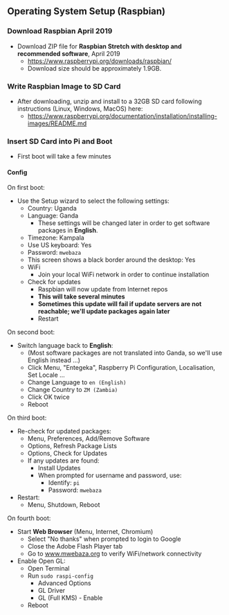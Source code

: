 ## Operating System Setup (Raspbian)

### Download Raspbian April 2019

* Download ZIP file for **Raspbian Stretch with desktop and recommended software**, April 2019
  * https://www.raspberrypi.org/downloads/raspbian/
  * Download size should be approximately 1.9GB.

### Write Raspbian Image to SD Card

* After downloading, unzip and install to a 32GB SD card following instructions (Linux, Windows, MacOS) here:
  * https://www.raspberrypi.org/documentation/installation/installing-images/README.md

### Insert SD Card into Pi and Boot

* First boot will take a few minutes 

#### Config

On first boot:
* Use the Setup wizard to select the following settings:
  * Country: Uganda
  * Language: Ganda
    * These settings will be changed later in order to get software packages in **English**.
  * Timezone: Kampala
  * Use US keyboard: Yes
  * Password: `mwebaza`
  * This screen shows a black border around the desktop: Yes
  * WiFi
    * Join your local WiFi network in order to continue installation
  * Check for updates
    * Raspbian will now update from Internet repos
    * **This will take several minutes**
    * **Sometimes this update will fail if update servers are not reachable; we'll update packages again later**
    * Restart
 
On second boot:
* Switch language back to **English**:
  * (Most software packages are not translated into Ganda, so we'll use English instead ...)
  * Click Menu, "Entegeka", Raspberry Pi Configuration, Localisation, Set Locale ...
  * Change Language to `en (English)`
  * Change Country to `ZM (Zambia)`
  * Click OK twice
  * Reboot

On third boot:
* Re-check for updated packages:
  * Menu, Preferences, Add/Remove Software
  * Options, Refresh Package Lists
  * Options, Check for Updates
  * If any updates are found:
    * Install Updates
    * When prompted for username and password, use:
      * Identify:  `pi`
      * Password:  `mwebaza`
* Restart:
  * Menu, Shutdown, Reboot

On fourth boot:
* Start **Web Browser** (Menu, Internet, Chromium)
  * Select "No thanks" when prompted to login to Google
  * Close the Adobe Flash Player tab
  * Go to www.mwebaza.org to verify WiFi/network connectivity
* Enable Open GL:
  * Open Terminal
  * Run `sudo raspi-config`
    * Advanced Options
    * GL Driver
    * GL (Full KMS) - Enable
  * Reboot

